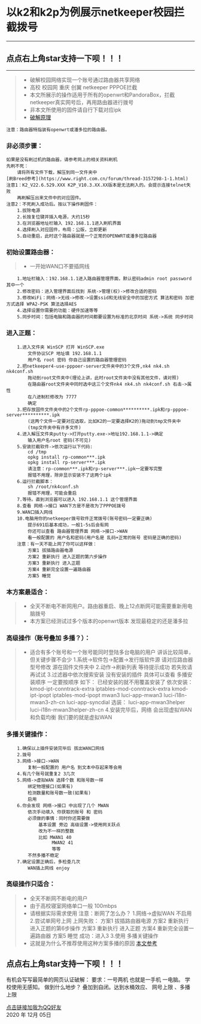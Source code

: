 #  以k2和k2p为例展示netkeeper校园拦截拨号
------
## 点点右上角star支持一下呗！！！
------
> * 破解校园网络实现一个账号通过路由器共享网络
> * 高校 校园网 重庆 创翼 netkeeper PPPOE拦截
> * 本文所展示的操作适用于所有的openwrt和PandoraBox，拦截netkeeper真实网号后，再用路由器进行拨号
> * 非本文所使用的固件请自行下载对应ipk	
> * [破解原理](https://github.com/miao1007/Openwrt-NetKeeper/blob/master/netkeeper4-use-pppoer-server/README.md) 

`注意：路由器特指装有openwrt或潘多拉的路由器。`		  
### 非必须步骤：	
	如果是没有刷过机的路由器，请参考网上的相关资料刷机
	先刷不死：
		请将所有文件下载，解压到同一文件夹中
	[刷Breed参考](https://www.right.com.cn/forum/thread-3157298-1-1.html)		
	注意1：K2_V22.6.529.XXX K2P_V10.3.XX.XX版本是无法刷入的。会提示连接telnet失败
		再刷解压出来文件中的对应固件。
	注意2：不死刷入成功后。按以下操作刷固件：
		1.拔除电源
		2.长按复位键并插入电源，大约15秒
		3.在浏览器地址栏输入 192.168.1.1进入刷机界面
		4.选择刷入对应固件，布局：公版，立即更新
		5.自动重启，此时这个路由器就是一个正常的OPENWRT或潘多拉路由器
### 初始设置路由器：
> * 一开始WAN口不要插网线

		1.地址栏输入：192.168.1.1进入路由器管理界面，默认密码admin root password 其中一个
		2.修改密码：进入管理界面后找到 系统->管理(权)->修改合适的密码
		3.修改WiFi：网络->无线->修改->设置ssid和无线安全中的加密方式 算法和密码 加密方式选择 WPA2-PSK 算法选择AES
		4.选择设置你需要的功能：硬件加速等等
		5.同步时间：包括电脑和路由器的时间都要设置为标准的北京时间 系统->系统 同步时间
### 进入正题：
		1.进入文件夹 WinSCP 打开 WinSCP.exe 
			文件协议SCP 地址填 192.168.1.1 
			用户名 root 密码 你自己设置的路由器管理密码
		2.把netkeeper4-use-pppoer-server文件夹中的3个文件,nk4 nk4.sh nk4conf.sh
			拖动到root文件夹中(理论上讲，此时root文件夹中没有其他文件，请对照)
			在路由器root文件夹中同时选中这三个文件nk4 nk4.sh nk4conf.sh 右击->属性
			在八进制栏修改为 7777
			确定
		3.把存放固件文件夹中的2个文件rp-pppoe-common**********.ipk和rp-pppoe-server**********.ipk
			(这两个文件一定要对应选取，比如K2的一定要选择K2的)拖动到tmp文件夹中
			(tmp文件夹中有许多文件)
		4.进入解压文件夹putty->打开putty.exe->地址192.168.1.1->确定
			输入用户名root 密码(不可见)
		5.安装拦截软件->依次运行以下代码:
			cd /tmp
			opkg install rp-common***.ipk
			opkg install rp-server***.ipk
			请注意：rp-common***.ipk和rp-server***.ipk一定要写完整
			报错不用理，除非显示安装不了这两个ipk
		6.运行拦截脚本：
			sh /root/nk4conf.sh
			报错不用理，可能会重启
		7.等待。直到浏览器可以进入 192.168.1.1 这个管理界面
		8.查看 网络->接口 WAN下方是不是改为了PPPOE拨号
		9.WAN口插入网线
		10.电脑用你的netkeeper拨号软件正常拨号(账号密码一定要正确)
			提示691后基本成功，一般1-5s后会有网
			你还可以查看 路由器管理界面 网络->接口->WAN 
			看一般配置的 用户名和密码(用户名是 乱码+正常的账号 密码是正确的密码)
		注意：有一天不能上网了你可以这样做：
			方案1 拔插路由器电源
			方案2 重新执行 进入正题的第六步操作
			方案3 重新执行 进入正题
			方案4 重新完全设置一遍路由器
			方案5 睡觉
### 本方案最适合：
> * 全天不断电不断网用户。路由器重启、晚上12点断网可能需要重新用电脑拨号
> * 本方案已经测试过多个版本的openwrt版本 发现最稳定的还是潘多拉
### 高级操作（账号叠加 多播？）：
> * 适合有多个账号和一个账号能同时登陆多台电脑的用户
		讲诉比较简单，但关键步骤不会少
		1.系统->软件包->配置->发行版软件源 请对应路由器型号修改 源在固件文件夹中
		2.动作->刷新列表 等待提示成功 若失败请再试试
		3.过滤器中依次搜索安装 没有安装的插件 具体可以查看 多播安装顺序 一定要按顺序 如下：
			已经安装的就不用覆盖安装了
			依次安装：
			kmod-ipt-conntrack-extra
			iptables-mod-conntrack-extra
			kmod-ipt-ipopt
			iptables-mod-ipopt
			mwan3
			luci-app-mwan3
			luci-i18n-mwan3-zh-cn
			luci-app-syncdial
			选装：
			luci-app-mwan3helper
			luci-i18n-mwan3helper-zh-cn
		4.安装完毕后，网络 会出现虚拟WAN和负载均衡 我们要的就是虚拟WAN
		
### 多播关键操作：
		1.确保以上插件安装完毕后 拔出WAN口网线
		2.拨号
		3.网络->接口->WAN 
			复制一般配置的 用户名 到文本中存起来等会用
		4.有几个账号就重复2 3几次
		5.网络->虚拟WAN 选择个数 和账号数一样
			绑定物理接口(如果有)
			检测数量和账号数一致(如果有)
			启用
		6.你会发现 网络->接口 中出现了几个 MWAN
			依次手动填入 你获取的账号 和 密码
			必须做的事情：同时你还需要做
				基本设置 旁边 高级设置->使用网关跃点
				改为不一样的整数
				比如 MWAN1 40
				     MWAN2 41
				     等等
			不然多播不稳定
		7.确定设置正确后，多检查几次
			WAN插上网线 enjoy
### 高级操作只适合：
> * 全天不断网不断电的用户
> * 由于高校寝室网络单口一般 100mbps
> * 请根据实际需求使用
	注意：断网了怎么办？
		1.网络->虚拟WAN 
			不启用
		2.尝试单网号上网 
			上网失败：
				方案1 拔插路由器电源
				方案2 重新执行 进入正题的第6步操作
				方案3 重新执行 进入正题
				方案4 重新完全设置一遍路由器
				方案5 睡觉
			成功：进入3
		3.使用 多播关键操作
> * 这就是为什么不推荐使用这种方案多播的原因
[本文参考](https://www.bilibili.com/read/cv7913375/)

## 点点右上角star支持一下呗！！！


有机会写写最简单的网页认证破解：
	要求：一号两机 也就是一手机 一电脑。 
	学校使用无感知。 
	做到什么地步？ 
	叠加到自闭。达到水桶效应、 网号上限 、多播上限
	
[点击链接加我为QQ好友](https://qm.qq.com/cgi-bin/qm/qr?k=CkOkAr8EULrKeCTefV3sK9xhz8lL8QHK&noverify=0)    
2020 年 12月 05日 